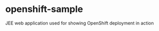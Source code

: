 openshift-sample
================

JEE web application used for showing OpenShift deployment in action
